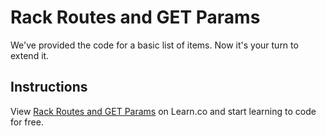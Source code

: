 # Rack Routes and GET Params

We've provided the code for a basic list of items. Now it's your turn to extend it.

## Instructions

  <!-- 1. Create a new class array called `@@cart` to hold any items in your cart -->
  <!-- 2. Create a new route called `/cart` to show the items in your cart -->
  <!-- 3. Create a new route called `/add` that takes in a `GET` param with the key `item`. This should check to see if that item is in `@@items` and then add it to the cart if it is. Otherwise give an error -->

<p data-visibility='hidden'>View <a href='https://learn.co/lessons/rack-get-params-lab' title='Rack Routes and GET Params'>Rack Routes and GET Params</a> on Learn.co and start learning to code for free.</p>
